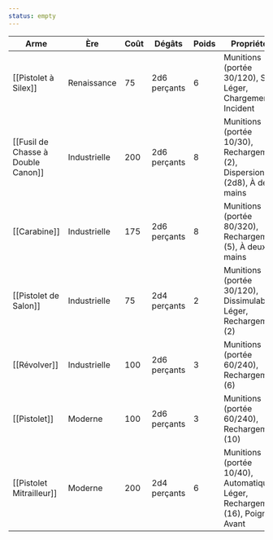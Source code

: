 ```yaml
---
status: empty
---
```

| Arme                               | Ère          | Coût | Dégâts       | Poids | Propriétés                                                                     |
| ---------------------------------- | ------------ | ---- | ------------ | ----- | ------------------------------------------------------------------------------ |
| [[Pistolet à Silex]]               | Renaissance  | 75   | 2d6 perçants | 6     | Munitions (portée 30/120), Sec, Léger, Chargement, Incident                    |
| [[Fusil de Chasse à Double Canon]] | Industrielle | 200  | 2d6 perçants | 8     | Munitions (portée 10/30), Rechargement (2), Dispersion (2d8), À deux mains     |
| [[Carabine]]                       | Industrielle | 175  | 2d6 perçants | 8     | Munitions (portée 80/320), Rechargement (5), À deux mains                      |
| [[Pistolet de Salon]]              | Industrielle | 75   | 2d4 perçants | 2     | Munitions (portée 30/120), Dissimulable, Léger, Rechargement (2)               |
| [[Révolver]]                       | Industrielle | 100  | 2d6 perçants | 3     | Munitions (portée 60/240), Rechargement (6)                                    |
| [[Pistolet]]                       | Moderne      | 100  | 2d6 perçants | 3     | Munitions (portée 60/240), Rechargement (10)                                   |
| [[Pistolet Mitrailleur]]           | Moderne      | 200  | 2d4 perçants | 6     | Munitions (portée 10/40), Automatique, Léger, Rechargement (16), Poignée Avant |

